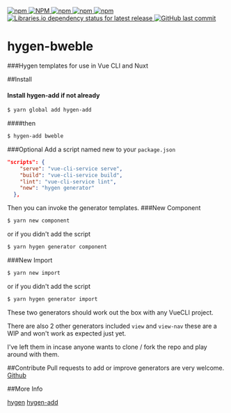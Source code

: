 [![npm](https://img.shields.io/npm/v/hygen-bweble.svg)
![NPM](https://img.shields.io/npm/l/hygen-bweble.svg)
![npm](https://img.shields.io/npm/dw/hygen-bweble.svg)
![npm](https://img.shields.io/npm/dm/hygen-bweble.svg)
![npm](https://img.shields.io/npm/dt/hygen-bweble.svg)
](https://www.npmjs.com/package/hygen-bweble)
[![Libraries.io dependency status for latest release](https://img.shields.io/librariesio/release/npm/hygen-bweble.svg)
    ![GitHub last commit](https://img.shields.io/github/last-commit/afflexux/hygen-bweble.svg)](https://github.com/afflexux/hygen-bweble)

# hygen-bweble

###Hygen templates for use in Vue CLI and Nuxt

##Install
#### Install hygen-add if not already

``` bash
$ yarn global add hygen-add
```
####then

``` bash
$ hygen-add bweble
```
###Optional
Add a script named new to your `package.json`
``` json
"scripts": {
    "serve": "vue-cli-service serve",
    "build": "vue-cli-service build",
    "lint": "vue-cli-service lint",
    "new": "hygen generator"
  },
```
Then you can invoke the generator templates.
###New Component
``` bash
$ yarn new component
```
or if you didn't add the script
``` bash
$ yarn hygen generator component
```
###New Import
``` bash
$ yarn new import
```
or if you didn't add the script
``` bash
$ yarn hygen generator import
```

These two generators should work out the box with any VueCLI project.

There are also 2 other generators included `view` and `view-nav` these are a WIP and won't work as expected just yet.

I've left them in incase anyone wants to clone / fork the repo and play around with them.



##Contribute
Pull requests to add or improve generators are very welcome.
[Github](https://github.com/afflexux/hygen-bweble)



##More Info

[hygen](https://www.hygen.io/)
 [hygen-add](https://github.com/jondot/hygen-add)

